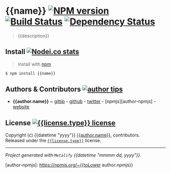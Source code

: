 # {{name}} [![NPM version][npmjs-img]][npmjs-url] [![Build Status][travis-img]][travis-url] [![Dependency Status][depstat-img]][depstat-url]
> {{description}}


## Install [![Nodei.co stats][npmjs-install]][npmjs-url] 
> Install with [npm](https://npm.im)

```bash
$ npm install {{name}}
```


## Authors & Contributors [![author tips][author-gittip-img]][author-gittip]
+ **{{author.name}}** ~ [gittip][author-gittip] - [github][author-github] - [twitter][author-twitter] - [npmjs][author-npmjs] - [website][author-website]


## License [![{{license.type}} license][license-img]][license-url]
Copyright (c) {{datetime "yyyy"}} [{{author.name}}][author-website], contributors.  
Released under the [`{{license.type}}`][license-url] license.

***
_Project generated with `Metalify` {{datetime "mmmm dd, yyyy"}}._


[npmjs-url]: https://npm.im/{{name}}
[npmjs-img]: http://img.shields.io/npm/v/{{name}}.svg
[npmjs-install]: https://nodei.co/npm/{{name}}.png?mini=true

[license-url]: https://github.com/{{repository}}/blob/master/license.md
[license-img]: http://img.shields.io/badge/license-{{license.type}}-blue.svg

[travis-url]: https://travis-ci.org/{{repository}}
[travis-img]: https://travis-ci.org/{{repository}}.png?branch=master

[depstat-url]: https://david-dm.org/{{repository}}
[depstat-img]: https://david-dm.org/{{repository}}.png

[author-gittip-img]: http://img.shields.io/gittip/{{author.gittip}}.svg
[author-gittip]: https://www.gittip.com/{{author.gittip}}
[author-github]: https://github.com/{{author.github}}
[author-twitter]: https://twitter.com/{{author.twitter}}

[author-website]: {{author.website}}
[author-npmjs]: https://npmjs.org/~{{toLower author.npmjs}}